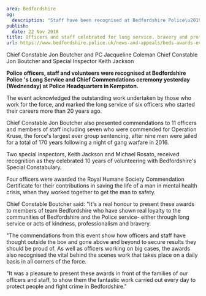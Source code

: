 ```yaml
area: Bedfordshire
og:
  description: "Staff have been recognised at Bedfordshire Police\u2019s Long Service and Chief Commendations ceremony."
publish:
  date: 22 Nov 2018
title: Officers and staff celebrated for long service, bravery and professionalism
url: https://www.bedfordshire.police.uk/news-and-appeals/beds-awards-evening-nov18
```

Chief Constable Jon Boutcher and PC Jacqueline Coleman Chief Constable Jon Boutcher and Special Inspector Keith Jackson

**Police officers, staff and volunteers were recognised at Bedfordshire Police 's Long Service and Chief Commendations ceremony yesterday (Wednesday) at Police Headquarters in Kempston.**

The event acknowledged the outstanding work undertaken by those who work for the force, and marked the long service of six officers who started their careers more than 20 years ago.

Chief Constable Jon Boutcher also presented commendations to 11 officers and members of staff including seven who were commended for Operation Kruse, the force's largest ever group sentencing, after nine men were jailed for a total of 170 years following a night of gang warfare in 2016.

Two special inspectors, Keith Jackson and Michael Rosato, received recognition as they celebrated 10 years of volunteering with Bedfordshire's Special Constabulary.

Four officers were awarded the Royal Humane Society Commendation Certificate for their contributions in saving the life of a man in mental health crisis, when they worked together to get the man to safety.

Chief Constable Boutcher said: "It's a real honour to present these awards to members of team Bedfordshire who have shown real loyalty to the communities of Bedfordshire and the Police service- either through long service or acts of kindness, professionalism and bravery.

"The commendations from this event show how officers and staff have thought outside the box and gone above and beyond to secure results they should be proud of. As well as officers working on big cases, the awards also recognised the vital behind the scenes work that takes place on a daily basis in all corners of the force.

"It was a pleasure to present these awards in front of the families of our officers and staff, to show them the fantastic work carried out every day to protect people and fight crime in Bedfordshire."

